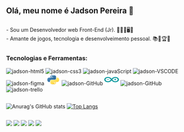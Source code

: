 ## Olá, meu nome é <strong>Jadson Pereira</strong> 🔋

##
<div>
    <p> - Sou um Desenvolvedor web Front-End (Jr). 👨🏻‍💻🖥️📱 <br>
        - Amante de jogos, tecnologia e desenvolveimento pessoal. 📚🥇🏆🚀    </p>
</div>



##
<div>
    <h3>Tecnologias e Ferramentas:</h3>
    <!---------------------------------------------------------------------
    Link de site para encontrar imagens de tecnologias https://devicon.dev/
    ---------------------------------------------------------------------->
    <img aling="centeer" alt="jadson-html5" height="30" width="40" src="https://cdn.jsdelivr.net/gh/devicons/devicon/icons/html5/html5-original.svg"/>
    <img aling="centeer" alt="jadson-css3" height="30" width="40" src="https://cdn.jsdelivr.net/gh/devicons/devicon/icons/css3/css3-original.svg"/>
    <img aling="centeer" alt="jadson-javaScript" height="30" width="40" src="https://cdn.jsdelivr.net/gh/devicons/devicon/icons/javascript/javascript-original.svg"/>
    <img aling="centeer" alt="jadson-VSCODE" height="30" width="40" src="https://cdn.jsdelivr.net/gh/devicons/devicon/icons/vscode/vscode-original.svg"/>
    <img aling="centeer" alt="jadson-figma" height="30" width="40" src="https://cdn.jsdelivr.net/gh/devicons/devicon/icons/figma/figma-original.svg"/>
    <img align="centeer" alt="jadson-Python" height="30" width="40" src="https://raw.githubusercontent.com/devicons/devicon/master/icons/python/python-original.svg"/>
    <img align="centeer" alt="jadson-GitHub" height="30" width="40" src="https://icongr.am/devicon/git-original.svg?size=128&color=currentColor" />
    <img align="centeer" alt="jadson-arduino" height="30" width="40" src="https://raw.githubusercontent.com/devicons/devicon/1119b9f84c0290e0f0b38982099a2bd027a48bf1/icons/arduino/arduino-original.svg" />
    <img align="centeer" alt="jadson-GitHub" height="30" width="30" src="https://img.icons8.com/fluency/512/github.png" />
    <img align="centeer" alt="jadson-trello" height="30" width="40" src="https://cdn.jsdelivr.net/gh/devicons/devicon/icons/trello/trello-plain.svg" />
    <!-- <img aling="centeer" alt="jadson-typeScript" height="30" width="40" src="https://cdn.jsdelivr.net/gh/devicons/devicon/icons/typescript/typescript-plain.svg"/> -->
    <!-- <img aling="centeer" alt="jadson-jquerry" height="30" width="40" src="https://cdn.jsdelivr.net/gh/devicons/devicon/icons/jquery/jquery-plain-wordmark.svg"/> -->
    <!-- <img aling="centeer" alt="jadson-node" height="30" width="40" src="https://seeklogo.com/images/N/nodejs-logo-065257DE24-seeklogo.com.png"/>    -->
    <!-- <img align="centeer" alt="jadson-react" height="30" width="40" src="https://cdn.jsdelivr.net/gh/devicons/devicon/icons/react/react-original.svg" />-->
    <!-- <img align="centeer" alt="jadson-angular" height="30" width="40" src="https://raw.githubusercontent.com/devicons/devicon/1119b9f84c0290e0f0b38982099a2bd027a48bf1/icons/angularjs/angularjs-original.svg" /> -->
    <!-- <img align="centeer" alt="jadson-ts" height="30" width="40" src="https://icongr.am/devicon/typescript-original.svg?size=128&color=currentColor" /> -->
    <!-- <img align="centeer" alt="jadson-next-js" height="30" width="40" src="https://cdn.jsdelivr.net/gh/devicons/devicon/icons/nextjs/nextjs-original.svg" /> -->
    <!-- <img align="centeer" alt="jadson-styledComponents" height="30" width="35" src="https://img.icons8.com/color/256/styled-components.png" /> -->
    <!-- <img align="centeer" alt="jadson-tailwind-css" height="30" width="35" src="https://cdn.jsdelivr.net/gh/devicons/devicon/icons/tailwindcss/tailwindcss-plain.svg" /> -->
</div>



##
<div style="display: inline_block">
  <!---------------------------------------------------------------
  Link dos stats https://github.com/anuraghazra/github-readme-stats
  ---------------------------------------------------------------->  
    
  ![Anurag's GitHub stats](https://github-readme-stats.vercel.app/api?username=JadsonPS&show_icons=true)
  [![Top Langs](https://github-readme-stats.vercel.app/api/top-langs/?username=JadsonPS)](https://github.com/anuraghazra/github-readme-stats)
</div>



##
<div>
    <!--------------------------------------------------------------------------------
    links das logos das redes sociais: https://dev.to/envoy_/150-badges-for-github-pnk
    --------------------------------------------------------------------------------->
    <a href="https://www.instagram.com/linhafrontend" target="_blank"><img src="https://img.shields.io/badge/-Instagram-%23E4405F?style=for-the-badge&logo=instagram&logoColor=white" target="_blank"></a>
    <a href="https://www.linkedin.com/in/jadson-pereira-da-silva/" target="_blank"><img src="https://img.shields.io/badge/-LinkedIn-%230077B5?style=for-the-badge&logo=linkedin&logoColor=white" target="_blank"></a> 
    <a href="https://github.com/JadsonPS"><img src="https://img.shields.io/badge/GitHub-100000?style=for-the-badge&logo=github&logoColor=white" target="_blank"></a>
    <a href="https://api.whatsapp.com/send?phone=5581987285466&text=Ol%C3%A1,%20esse%20%C3%A9%20o%20n%C3%BAmero%20de%20Jadson"><img src="https://img.shields.io/badge/WhatsApp-25D366?style=for-the-badge&logo=whatsapp&logoColor=white" target="_blank"></a>
    <a href = "mailto:jadsonps12345@gmail.com"><img src="https://img.shields.io/badge/-Gmail-%23333?style=for-the-badge&logo=gmail&logoColor=white" target="_blank"></a>
</div>


